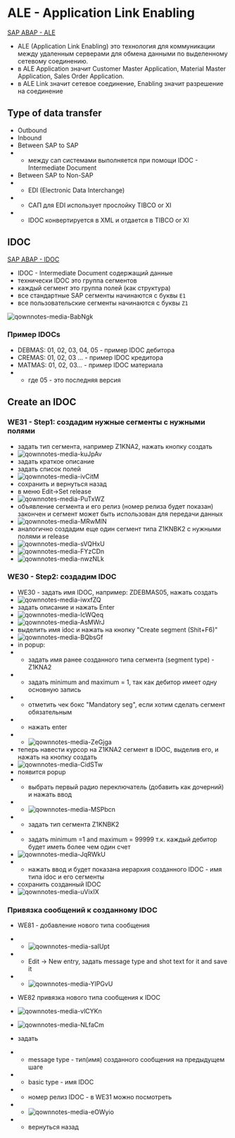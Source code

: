 ALE - Application Link Enabling
===

[SAP ABAP - ALE](https://www.youtube.com/watch?v=msHxBYqBx88&list=PLWPirh4EWFpH4i1J7CxvDabSycl5YbAhG&index=64)

- ALE (Application Link Enabling) это технология для коммуникации между удаленным серверами для обмена данными  по выделенному сетевому соединению.
- в ALE Application значит Customer Master Application, Material Master Application, Sales Order Application.
- в ALE Link значит сетевое соединение, Enabling значит разрешение на соединение

## Type of data transfer

- Outbound
- Inbound
- Between SAP to SAP
- - между сап системами выполняется при помощи IDOC - Intermediate Document
- Between SAP to Non-SAP
- - EDI (Electronic Data Interchange)
- - САП для EDI использует прослойку TIBCO or XI
- - IDOC конвертируется в XML и отдается в TIBCO or XI


## IDOC

[SAP ABAP - IDOC](https://www.youtube.com/watch?v=jNeEV7VJulk&list=PLWPirh4EWFpH4i1J7CxvDabSycl5YbAhG&index=65)

- IDOC - Intermediate Document содержащий данные
- технически IDOC это группа сегментов
- каждый сегмент это группа полей (как структура)
- все стандартные SAP сегменты начинаются с буквы `E1`
- все пользовательские сегменты начинаются с буквы `Z1`

![qownnotes-media-BabNgk](../media/2537.png)

### Пример IDOCs

- DEBMAS: 01, 02, 03, 04, 05 - пример IDOC дебитора
- CREMAS: 01, 02, 03 ... - пример IDOC кредитора
- MATMAS: 01, 02, 03... - пример IDOC материала
- - где 05 - это последняя версия


## Create an IDOC

### WE31 - Step1: создадим нужные сегменты с нужными полями

- задать тип сегмента, например Z1KNA2, нажать кнопку создать
- ![qownnotes-media-kuJpAv](../media/9955.png)
- задать краткое описание
- задать список полей
- ![qownnotes-media-ivCitM](../media/6527.png)
- сохранить и вернуться назад
- в меню Edit->Set release
- ![qownnotes-media-PuTxWZ](../media/14352.png)
- объявление сегмента и его релиз (номер релиза будет показан) закончен и сегмент может быть использован для передачи данных
- ![qownnotes-media-MRwMlN](../media/9054.png)
- аналогично создадим еще один сегмент типа Z1KNBK2 с нужными полями и release
- ![qownnotes-media-sVQHxU](../media/19936.png)
- ![qownnotes-media-FYzCDn](../media/1226.png)
- ![qownnotes-media-nwzNLk](../media/2480.png)

### WE30 - Step2: создадим IDOC

- WE30 - задать имя IDOC, например: ZDEBMAS05, нажать создать
- ![qownnotes-media-iwxfZQ](../media/22336.png)
- задать описание и нажать Enter
- ![qownnotes-media-IcWQeq](../media/3641.png)
- ![qownnotes-media-AsMWrJ](../media/11524.png)
- выделить имя idoc и нажать на кнопку "Create segment (Shit+F6)"
- ![qownnotes-media-BQbsGf](../media/23922.png)
- in popup:
- - задать имя ранее созданного типа сегмента (segment type) - Z1KNA2
- - задать minimum and maximum = 1, так как дебитор имеет одну основную запись
- - отметить чек бокс "Mandatory seg", если хотим сделать сегмент обязательным
- - нажать enter
- - ![qownnotes-media-ZeGjga](../media/24040.png)
- теперь навести курсор на Z1KNA2 сегмент в IDOC, выделив его, и нажать на кнопку создать
- ![qownnotes-media-CidSTw](../media/16057.png)
- появится popup
- - выбрать первый радио переключатель (добавить как дочерний) и нажать ввод
- - ![qownnotes-media-MSPbcn](../media/28508.png)
- - задать тип сегмента Z1KNBK2
- - задать minimum =1 and maximum = 99999 т.к. каждый дебитор будет иметь более чем один счет
- ![qownnotes-media-JqRWkU](../media/14107.png)
- - нажать ввод и будет показана иерархия созданного IDOC - имя типа idoc и его сегменты
- сохранить созданный IDOC
- ![qownnotes-media-uVixIX](../media/6680.png)

### Привязка сообщений к созданному IDOC

- WE81 - добавление нового типа сообщения
- - ![qownnotes-media-saIUpt](../media/11496.png)
- - Edit -> New entry, задать message type and shot text for it and save it
- - ![qownnotes-media-YIPGvU](../media/16848.png)
- WE82 привязка нового типа сообщения к IDOC
- ![qownnotes-media-vlCYKn](../media/22787.png)
- ![qownnotes-media-NLfaCm](../media/6101.png)

- задать
- - message type - тип(имя) созданного сообщения на предыдущем шаге
- - basic type - имя IDOC
- - номер релиз IDOC - в WE31 можно посмотреть 
- - ![qownnotes-media-eOWyio](../media/31626.png)
- - вернуться назад




